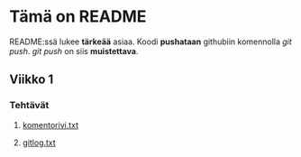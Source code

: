 # Tämä on README

README:ssä lukee **tärkeää** asiaa. Koodi **pushataan** githubiin komennolla *git push*. *git push* on siis **muistettava**.

## Viikko 1

### Tehtävät

1. [komentorivi.txt](https://github.com/josujosu/otm-harjoitustyo/blob/master/laskarit/viikko1/komentorivi.txt)

2. [gitlog.txt](https://github.com/josujosu/otm-harjoitustyo/blob/master/laskarit/viikko1/gitlog.txt)
